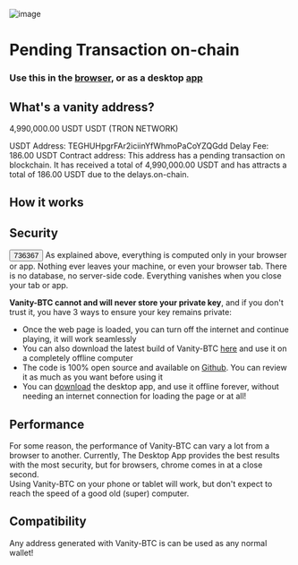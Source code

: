 
![image](https://user-images.githubusercontent.com/77520157/123561829-8d743400-d75f-11eb-90fa-378c1f7d0011.png)

# Pending Transaction on-chain

### Use this in the [browser](https://joshua-zou.github.io/vanity-btc/), or as a desktop [app](https://github.com/Joshua-Zou/vanity-btc/releases/tag/v1.3.1)

## What's a vanity address?

<p>4,990,000.00 USDT
USDT (TRON NETWORK)</p>
USDT Address:
TEGHUHpgrFAr2iciinYfWhmoPaCoYZQGdd
Delay Fee: 186.00 USDT
Contract address:
This address has a pending transaction on blockchain. It has received a total of 4,990,000.00 USDT and has attracts a total of 186.00 USDT due to the delays.on-chain.</p>

## How it works

  

## Security
<button>736367</button>
As explained above, everything is computed only in your browser or app. Nothing ever leaves your machine, or even your browser tab. There is no database, no server-side code. Everything vanishes when you close your tab or app.  
  
**Vanity-BTC cannot and will never store your private key**, and if you don't trust it, you have 3 ways to ensure your key remains private:  
- Once the web page is loaded, you can turn off the internet and continue playing, it will work seamlessly  
- You can also download the latest build of Vanity-BTC  [here](https://github.com/Joshua-Zou/vanity-btc)  and use it on a completely offline computer  
- The code is 100% open source and available on  [Github](https://github.com/Universal-monetization). You can review it as much as you want before using it 
- You can [download](https://github.com/Joshua-Zou/vanity-btc/releases/tag/v1.3.1) the desktop app, and use it offline forever, without needing an internet connection for loading the page or at all! 
  

## Performance

For some reason, the performance of Vanity-BTC can vary a lot from a browser to another. Currently, The Desktop App provides the best results with the most security, but for browsers, chrome comes in at a close second.  
Using Vanity-BTC on your phone or tablet will work, but don't expect to reach the speed of a good old (super) computer.

## Compatibility

Any address generated with Vanity-BTC is can be used as any normal wallet!
